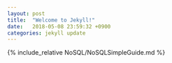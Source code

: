 ```yaml
---
layout: post
title:  "Welcome to Jekyll!"
date:   2018-05-08 23:59:32 +0900
categories: jekyll update
---
```


{% include_relative NoSQL/NoSQLSimpleGuide.md %}
